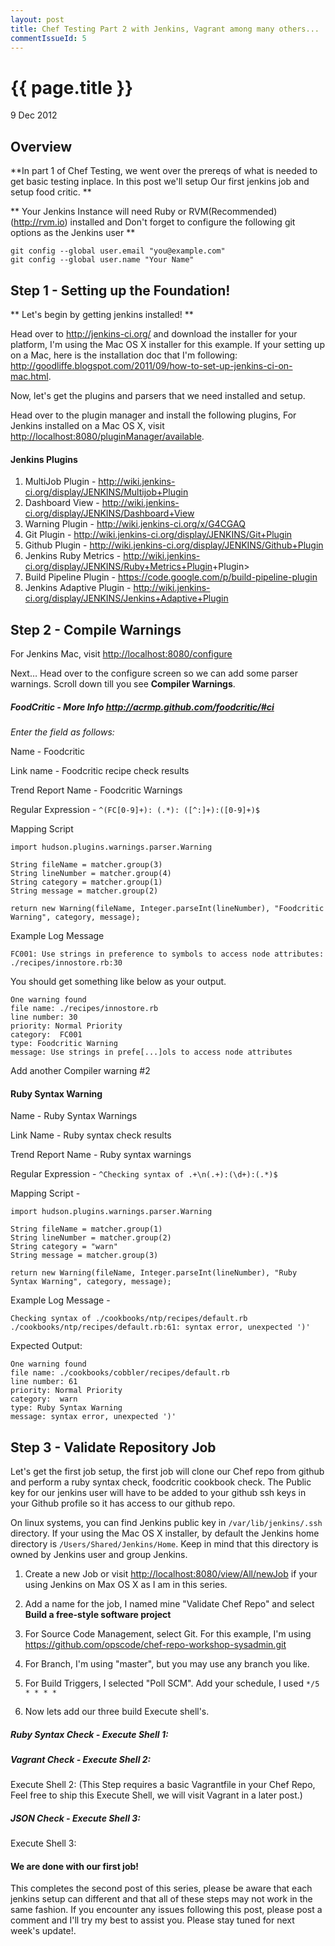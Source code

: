```yaml
---
layout: post
title: Chef Testing Part 2 with Jenkins, Vagrant among many others...
commentIssueId: 5
---
```

{{ page.title }}
================

<p class="meta">9 Dec 2012</p>

## Overview

**In part 1 of Chef Testing, we went over the prereqs of what is needed to get basic testing inplace. In this post we'll setup Our first jenkins job and setup food critic. **

** Your Jenkins Instance will need Ruby or RVM(Recommended) (http://rvm.io) installed and Don't forget to configure the following git options as the Jenkins user **

```
git config --global user.email "you@example.com"
git config --global user.name "Your Name"

```

## Step 1 - Setting up the Foundation!

** Let's begin by getting jenkins installed! **

Head over to <http://jenkins-ci.org/> and download the installer for your platform, I'm using the Mac OS X installer for this example. If your setting up on a Mac, here is the installation doc that I'm following: <http://goodliffe.blogspot.com/2011/09/how-to-set-up-jenkins-ci-on-mac.html>.

Now, let's get the plugins and parsers that we need installed and setup. 

Head over to the plugin manager and install the following plugins, For Jenkins installed on a Mac OS X, visit <http://localhost:8080/pluginManager/available>. 

#### Jenkins Plugins

1. MultiJob Plugin - <http://wiki.jenkins-ci.org/display/JENKINS/Multijob+Plugin>
2. Dashboard View - <http://wiki.jenkins-ci.org/display/JENKINS/Dashboard+View>
3. Warning Plugin - <http://wiki.jenkins-ci.org/x/G4CGAQ>
4. Git Plugin - <http://wiki.jenkins-ci.org/display/JENKINS/Git+Plugin>
5. Github Plugin - <http://wiki.jenkins-ci.org/display/JENKINS/Github+Plugin>
6. Jenkins Ruby Metrics - <http://wiki.jenkins-ci.org/display/JENKINS/Ruby+Metrics+Plugin>+Plugin>
7. Build Pipeline Plugin - <https://code.google.com/p/build-pipeline-plugin>
8. Jenkins Adaptive Plugin - <http://wiki.jenkins-ci.org/display/JENKINS/Jenkins+Adaptive+Plugin>

## Step 2 - Compile Warnings 
For Jenkins Mac, visit <http://localhost:8080/configure>


Next… Head over to the configure screen so we can add some parser warnings. Scroll down till you see **Compiler Warnings**.

##### FoodCritic - More Info <http://acrmp.github.com/foodcritic/#ci>
*Enter the field as follows:*

Name -  Foodcritic

Link name - Foodcritic recipe check results

Trend Report Name - Foodcritic Warnings

Regular Expression - `^(FC[0-9]+): (.*): ([^:]+):([0-9]+)$`

Mapping Script

```
import hudson.plugins.warnings.parser.Warning

String fileName = matcher.group(3)
String lineNumber = matcher.group(4)
String category = matcher.group(1)
String message = matcher.group(2)

return new Warning(fileName, Integer.parseInt(lineNumber), "Foodcritic Warning", category, message);
```
Example Log Message 

```FC001: Use strings in preference to symbols to access node attributes: ./recipes/innostore.rb:30``` 

You should get something like below as your output.

```
One warning found
file name: ./recipes/innostore.rb
line number: 30
priority: Normal Priority
category:  FC001
type: Foodcritic Warning
message: Use strings in prefe[...]ols to access node attributes

```
Add another Compiler warning #2 

#### Ruby Syntax Warning 

Name - Ruby Syntax Warnings

Link Name - Ruby syntax check results

Trend Report Name - Ruby syntax warnings

Regular Expression - `^Checking syntax of .+\n(.+):(\d+):(.*)$`

Mapping Script -

```
import hudson.plugins.warnings.parser.Warning

String fileName = matcher.group(1)
String lineNumber = matcher.group(2)
String category = "warn"
String message = matcher.group(3)

return new Warning(fileName, Integer.parseInt(lineNumber), "Ruby Syntax Warning", category, message);

```

Example Log Message - 

```
Checking syntax of ./cookbooks/ntp/recipes/default.rb
./cookbooks/ntp/recipes/default.rb:61: syntax error, unexpected ')'

```

Expected Output:

```
One warning found
file name: ./cookbooks/cobbler/recipes/default.rb
line number: 61
priority: Normal Priority
category:  warn
type: Ruby Syntax Warning
message: syntax error, unexpected ')'

```

## Step 3 - Validate Repository Job


Let's get the first job setup, the first job will clone our Chef repo from github and perform a ruby syntax check, foodcritic cookbook check. The Public key for our jenkins user will have to be added to your github ssh keys in your Github profile so it has access to our github repo. 

On linux systems, you can find Jenkins public key in `/var/lib/jenkins/.ssh` directory. If your using the Mac OS X installer, by default the Jenkins home directory is `/Users/Shared/Jenkins/Home`. Keep in mind that this directory is owned by Jenkins user and group Jenkins.


1. Create a new Job or visit <http://localhost:8080/view/All/newJob> if your using Jenkins on Max OS X as I am in this series. 

2. Add a name for the job, I named mine "Validate Chef Repo" and select **Build a free-style software project**

3. For Source Code Management, select Git. For this example, I'm using <https://github.com/opscode/chef-repo-workshop-sysadmin.git>
4. For Branch, I'm using "master", but you may use any branch you like. 
5. For Build Triggers, I selected "Poll SCM". Add your schedule, I used `*/5 * * * *`
6. Now lets add our three build Execute shell's. 

##### Ruby Syntax Check - Execute Shell 1:
 <script src="https://gist.github.com/4242705.js?file=gistfile1.txt"></script>

##### Vagrant Check - Execute Shell 2:
Execute Shell 2: (This Step requires a basic Vagrantfile in your Chef Repo, Feel free to ship this Execute Shell, we will visit Vagrant in a later post.)
<script src="https://gist.github.com/4246285.js?file=gistfile1.txt"></script>

##### JSON Check - Execute Shell 3:
Execute Shell 3: 
<script src="https://gist.github.com/4252209.js?file=gistfile1.txt"></script>


#### We are done with our first job!

This completes the second post of this series, please be aware that each jenkins setup can different and that all of these steps may not work in the same fashion. If you encounter any issues following this post, please post a comment and I'll try my best to assist you. Please stay tuned for next week's update!.




